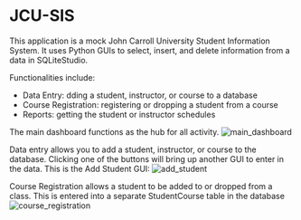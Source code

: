 # JCU-SIS

This application is a mock John Carroll University Student Information System. It uses Python GUIs to select, insert, and delete information from a data in SQLiteStudio.

Functionalities include:
- Data Entry: dding a student, instructor, or course to a database
- Course Registration: registering or dropping a student from a course
- Reports: getting the student or instructor schedules

The main dashboard functions as the hub for all activity.
![main_dashboard](https://github.com/user-attachments/assets/78369e5b-449b-41d7-9641-fda8a0918776)

Data entry allows you to add a student, instructor, or course to the database. Clicking one of the buttons will bring up another GUI to enter in the data.
This is the Add Student GUI:
![add_student](https://github.com/user-attachments/assets/5f9f1030-157f-4c8f-aff1-22adc7626a3b)

Course Registration allows a student to be added to or dropped from a class. This is entered into a separate StudentCourse table in the database
![course_registration](https://github.com/user-attachments/assets/7c30acca-430c-4dc2-82d0-98101956e6e5)

